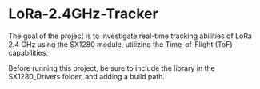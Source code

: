 # LoRa-2.4GHz-Tracker
The goal of the project is to investigate real-time tracking abilities of LoRa 2.4 GHz using the SX1280 module, utilizing the Time-of-Flight (ToF) capabilities.

Before running this project, be sure to include the library in the SX1280_Drivers folder, and adding a build path.